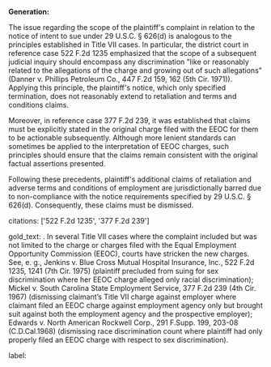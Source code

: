 **Generation:**

The issue regarding the scope of the plaintiff's complaint in relation to the notice of intent to sue under 29 U.S.C. § 626(d) is analogous to the principles established in Title VII cases. In particular, the district court in reference case 522 F.2d 1235 emphasized that the scope of a subsequent judicial inquiry should encompass any discrimination "like or reasonably related to the allegations of the charge and growing out of such allegations" (Danner v. Phillips Petroleum Co., 447 F.2d 159, 162 (5th Cir. 1971)). Applying this principle, the plaintiff's notice, which only specified termination, does not reasonably extend to retaliation and terms and conditions claims.

Moreover, in reference case 377 F.2d 239, it was established that claims must be explicitly stated in the original charge filed with the EEOC for them to be actionable subsequently. Although more lenient standards can sometimes be applied to the interpretation of EEOC charges, such principles should ensure that the claims remain consistent with the original factual assertions presented.

Following these precedents, plaintiff's additional claims of retaliation and adverse terms and conditions of employment are jurisdictionally barred due to non-compliance with the notice requirements specified by 29 U.S.C. § 626(d). Consequently, these claims must be dismissed.

citations: ['522 F.2d 1235', '377 F.2d 239']

gold_text: . In several Title VII cases where the complaint included but was not limited to the charge or charges filed with the Equal Employment Opportunity Commission (EEOC), courts have stricken the new charges. See, e. g., Jenkins v. Blue Cross Mutual Hospital Insurance, Inc., 522 F.2d 1235, 1241 (7th Cir. 1975) (plaintiff precluded from suing for sex discrimination where her EEOC charge alleged only racial discrimination); Mickel v. South Carolina State Employment Service, 377 F.2d 239 (4th Cir. 1967) (dismissing claimant’s Title VII charge against employer where claimant filed an EEOC charge against employment agency only but brought suit against both the employment agency and the prospective employer); Edwards v. North American Rockwell Corp., 291 F.Supp. 199, 203-08 (C.D.Cal.1968) (dismissing race discrimination count where plaintiff had only properly filed an EEOC charge with respect to sex discrimination).

label: 